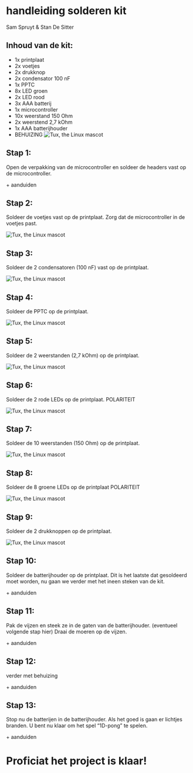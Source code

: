 # handleiding solderen kit
Sam Spruyt & Stan De Sitter
## Inhoud van de kit:
-	1x printplaat
-	2x voetjes
-	2x drukknop
-	2x condensator 100 nF
-	1x PPTC
-	8x LED groen
-	2x LED rood
-	3x AAA batterij
-	1x microcontroller
-	10x weerstand 150 Ohm
-	2x weerstend 2,7 kOhm
-	1x AAA batterijhouder
-	BEHUIZING
  ![Tux, the Linux mascot](/images/handleiding1.png)
## Stap 1:
Open de verpakking van de microcontroller en soldeer de headers vast op de microcontroller.

<foto> + aanduiden

## Stap 2:
Soldeer de voetjes vast op de printplaat. Zorg dat de microcontroller in de voetjes past.

 ![Tux, the Linux mascot](/images/handleidingstap2.png)

## Stap 3:
Soldeer de 2 condensatoren (100 nF) vast op de printplaat.

 ![Tux, the Linux mascot](/images/handleidingstap3.png)

## Stap 4:
Soldeer de PPTC op de printplaat.

 ![Tux, the Linux mascot](/images/handleidingstap4.png)

## Stap 5:
Soldeer de 2 weerstanden (2,7 kOhm) op de printplaat.

 ![Tux, the Linux mascot](/images/handleidingstap5.png)

## Stap 6:
Soldeer de 2 rode LEDs op de printplaat. POLARITEIT

 ![Tux, the Linux mascot](/images/handleidingstap6.png)


## Stap 7:
Soldeer de 10 weerstanden (150 Ohm) op de printplaat.

 ![Tux, the Linux mascot](/images/handleidingstap7.png)


## Stap 8:
Soldeer de 8 groene LEDs op de printplaat POLARITEIT

 ![Tux, the Linux mascot](/images/handleidingstap8.png)


## Stap 9:
Soldeer de 2 drukknoppen op de printplaat.

 ![Tux, the Linux mascot](/images/handleidingstap9.png)


## Stap 10:
Soldeer de batterijhouder op de printplaat. Dit is het laatste dat gesoldeerd moet worden, nu gaan we verder met het ineen steken van de kit.

<foto> + aanduiden

## Stap 11:
Pak de vijzen en steek ze in de gaten van de batterijhouder. (eventueel volgende stap hier) Draai de moeren op de vijzen.

<foto> + aanduiden

## Stap 12:
verder met behuizing

<foto> + aanduiden

## Stap 13:
Stop nu de batterijen in de batterijhouder. Als het goed is gaan er lichtjes branden. U bent nu klaar om het spel “1D-pong” te spelen.

<foto> + aanduiden




# Proficiat het project is klaar!
<foto>

